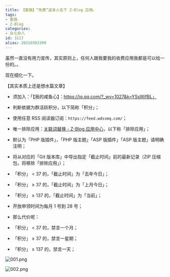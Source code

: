 ```yaml
---
title: 【套路】“免费”送本人名下 Z-Blog 应用。
tags:
- 套路
- Z-Blog
categories:
- 杂七杂八
id: 3117
alias: 20210303309
---
```


虽然一直没有用力宣传，其实原则上，任何人跟我要我的收费应用我都是可以给一份的。。

<!--more-->

现在细化一下。

【其实本质上还是想水篇文章】

- 须加入：「【我的咸鱼心】：https://jq.qq.com/?_wv=1027&k=YSsWifBL」
- 判断依据为群活跃积分，以下简称「积分」；
- 使用任意 RSS 阅读器订阅：`https://feed.wdssmq.com/`；
- 唯一排除应用：[关联词替换 - Z-Blog 应用中心](https://app.zblogcn.com/?id=7791 "关联词替换 - Z-Blog 应用中心")，以下称「排除应用」；
- 默认为「PHP 版插件」，「PHP 版主题」「ASP 版插件」「ASP 版主题」请明确注明；
- 将从对应的「Git 版本库」中导出指定「截止时间」前的最新记录（ZIP 压缩包，将移除「排除应用」）；
 - 「积分」 < 37 的，「截止时间」为「去年今日」；
 - 「积分」 ≥ 37 的，「截止时间」为「上月今日」；
 - 「积分」 ≥ 137 的，「截止时间」为「当前」；
- 开放申领时间为每月 1 号到 28 号；

- 那么代价呢：
 - 「积分」 < 37 的，禁言一个月；
 - 「积分」 ≥ 37 的，禁言一星期；
 - 「积分」 ≥ 137 的，禁言一天；

![001.png](https://i.loli.net/2021/03/03/OpolkEXG3CMentr.png)

![002.png](https://i.loli.net/2021/03/03/JAEXI5kDKgWZax1.png)

